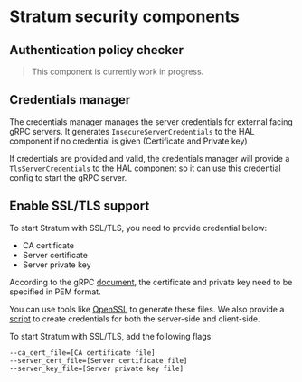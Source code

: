<!--
Copyright 2020-present Open Networking Foundation

SPDX-License-Identifier: Apache-2.0
-->

# Stratum security components

## Authentication policy checker

> This component is currently work in progress.

## Credentials manager

The credentials manager manages the server credentials for external facing gRPC servers. It generates `InsecureServerCredentials` to the HAL component if no credential is given (Certificate and Private key)

If credentials are provided and valid, the credentials manager will provide a `TlsServerCredentials` to the HAL component so it can use this credential config to start the gRPC server.

## Enable SSL/TLS support

To start Stratum with SSL/TLS, you need to provide credential below:

 - CA certificate
 - Server certificate
 - Server private key

According to the gRPC [document][1], the certificate and private key need to be specified in PEM format.

You can use tools like [OpenSSL][2] to generate these files. We also provide a [script][3] to create credentials for both the server-side and client-side.

To start Stratum with SSL/TLS, add the following flags:
```
--ca_cert_file=[CA certificate file]
--server_cert_file=[Server certificate file]
--server_key_file=[Server private key file]
```

[1]:https://grpc.io/docs/guides/auth/#with-server-authentication-ssltls-5
[2]:https://www.openssl.org/
[3]:../../../tools/tls/generate-certs.sh
